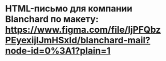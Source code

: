 # HTML-письмо для компании Blanchard по макету: https://www.figma.com/file/IjPFQbzPEyexijIJmHSxId/blanchard-mail?node-id=0%3A1?plain=1
